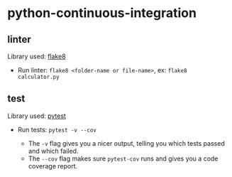 # python-continuous-integration

## linter

Library used: [flake8](http://flake8.pycqa.org/en/latest/)

- Run linter: `flake8 <folder-name or file-name>`, ex: `flake8 calculator.py`

## test

Library used: [pytest](https://docs.pytest.org/en/latest/)

- Run tests:  `pytest -v --cov`

    - The `-v` flag gives you a nicer output, telling you which tests passed and which failed.
    - The `--cov` flag makes sure `pytest-cov` runs and gives you a code coverage report. 